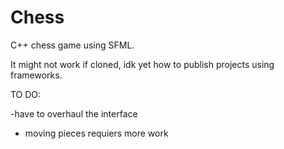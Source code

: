 # Chess
C++ chess game using SFML.


It might not work if cloned, idk yet how to publish projects using frameworks.

TO DO:

-have to overhaul the interface

- moving pieces requiers more work
